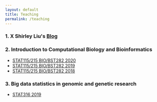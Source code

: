 ```yaml
---
layout: default
title: Teaching
permalink: /teaching
---
```


### 1. X Shirley Liu's [Blog](https://www.longwoodgenomics.org/)

### 2. Introduction to Computational Biology and Bioinformatics

- [STAT115/215 BIO/BST282 2020](https://canvas.harvard.edu/courses/66883) 
- [STAT115/215 BIO/BST282 2019](https://canvas.harvard.edu/courses/49497)
- [STAT115/215 BIO/BST282 2018](https://canvas.harvard.edu/courses/39391)

### 3. Big data statistics in genomic and genetic research

- [STAT316 2019](https://canvas.harvard.edu/courses/50485)
